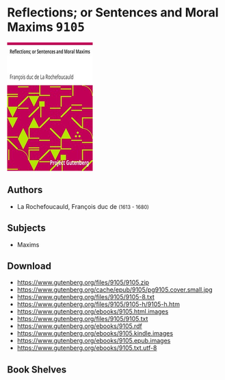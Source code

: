 # Reflections; or Sentences and Moral Maxims <kbd>9105</kbd>

![](./cover.medium.jpg "")

## Authors


 - La Rochefoucauld, François duc de <small>(1613 - 1680)</small>

## Subjects


 - Maxims

## Download


 - https://www.gutenberg.org/files/9105/9105.zip
 - https://www.gutenberg.org/cache/epub/9105/pg9105.cover.small.jpg
 - https://www.gutenberg.org/files/9105/9105-8.txt
 - https://www.gutenberg.org/files/9105/9105-h/9105-h.htm
 - https://www.gutenberg.org/ebooks/9105.html.images
 - https://www.gutenberg.org/files/9105/9105.txt
 - https://www.gutenberg.org/ebooks/9105.rdf
 - https://www.gutenberg.org/ebooks/9105.kindle.images
 - https://www.gutenberg.org/ebooks/9105.epub.images
 - https://www.gutenberg.org/ebooks/9105.txt.utf-8

## Book Shelves


